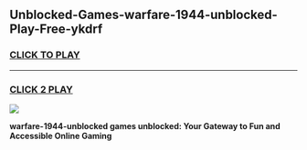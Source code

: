 
## Unblocked-Games-warfare-1944-unblocked-Play-Free-ykdrf
<h3>
<a href="https://premium76.site?title=warfare-1944-unblocked&ref=23A">CLICK TO PLAY</a></h3>
<hr>

<h3>
<a href="https://premium76.site?title=warfare-1944-unblocked&ref=23A">CLICK 2 PLAY</a>
  
</h3>

<a href="https://premium76.site?title=warfare-1944-unblocked&ref=23A"><img src="https://clearcache.store/games.png"></a>


**warfare-1944-unblocked games unblocked: Your Gateway to Fun and Accessible Online Gaming**
